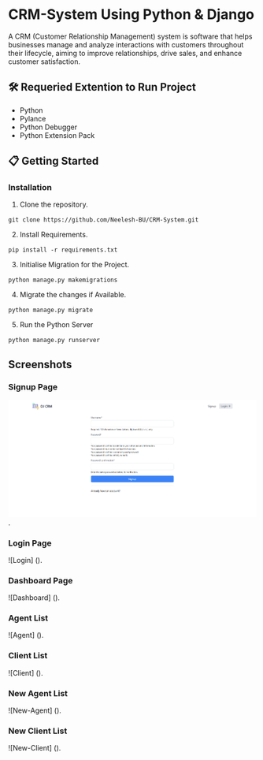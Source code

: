 # CRM-System Using Python & Django

A CRM (Customer Relationship Management) system is software that helps businesses manage and analyze interactions with customers throughout their lifecycle, aiming to improve relationships, drive sales, and enhance customer satisfaction.

## 🛠️ Requeried Extention to Run Project

- Python
- Pylance
- Python Debugger
- Python Extension Pack

## 📋 Getting Started

### Installation

1. Clone the repository.
```
git clone https://github.com/Neelesh-BU/CRM-System.git
```

2. Install Requirements.
```
pip install -r requirements.txt
```

3. Initialise Migration for the Project. 
```
python manage.py makemigrations
```

4. Migrate the changes if Available.
```
python manage.py migrate
```

5. Run the Python Server
```
python manage.py runserver
```

## Screenshots

### Signup Page
![Signup](https://github.com/Neelesh-BU/CRM-System/blob/main/Screenshots/SignupPage.png?raw=true).

### Login Page
![Login] ().

### Dashboard Page
![Dashboard] ().

### Agent List
![Agent] ().

### Client List
![Client] ().

### New Agent List
![New-Agent] ().

### New Client List
![New-Client] ().
